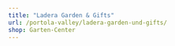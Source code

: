 ```yaml
---
title: "Ladera Garden & Gifts"
url: /portola-valley/ladera-garden-und-gifts/
shop: Garten-Center
---
```

